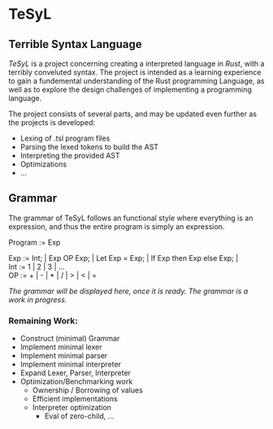 # TeSyL
## **Te**rrible **Sy**ntax **L**anguage

*TeSyL* is a project concerning creating a interpreted language in *Rust*, with a terribly conveluted syntax. The project is intended as a learning experience to gain a fundemental understanding of the Rust programming Language, as well as to explore the design challenges of implementing a programming language.

The project consists of several parts, and may be updated even further as the projects is developed: 
* Lexing of .tsl program files
* Parsing the lexed tokens to build the AST
* Interpreting the provided AST
* Optimizations
* ...  

## Grammar
The grammar of TeSyL follows an functional style where everything is an expression, and thus the entire program is simply an expression.

Program := Exp

Exp := Int; | Exp OP Exp; | Let Exp = Exp; | If Exp then Exp else Exp; |  
Int := 1 | 2 | 3 | ...  
OP := + | - | * | / | > | < | =

*The grammar will be displayed here, once it is ready. The grammar is a work in progress.*

### Remaining Work:
 * Construct (minimal) Grammar
 * Implement minimal lexer
 * Implement minimal parser
 * Implement minimal interpreter
 * Expand Lexer, Parser, Interpreter
 * Optimization/Benchmarking work
    * Ownership / Borrowing of values
    * Efficient implementations
    * Interpreter optimization
        * Eval of zero-child, ...

